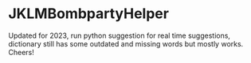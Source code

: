 # JKLMBombpartyHelper
Updated for 2023, run python suggestion for real time suggestions, dictionary still has some outdated and missing words but mostly works.
Cheers!
